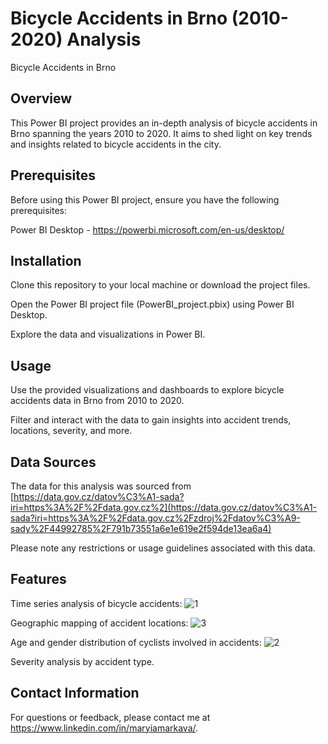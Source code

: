 # Bicycle Accidents in Brno (2010-2020) Analysis
Bicycle Accidents in Brno

## Overview
This Power BI project provides an in-depth analysis of bicycle accidents in Brno spanning the years 2010 to 2020. It aims to shed light on key trends and insights related to bicycle accidents in the city. 

## Prerequisites
Before using this Power BI project, ensure you have the following prerequisites:

Power BI Desktop - https://powerbi.microsoft.com/en-us/desktop/

## Installation
Clone this repository to your local machine or download the project files.

Open the Power BI project file (PowerBI_project.pbix) using Power BI Desktop.

Explore the data and visualizations in Power BI.

## Usage
Use the provided visualizations and dashboards to explore bicycle accidents data in Brno from 2010 to 2020.

Filter and interact with the data to gain insights into accident trends, locations, severity, and more.

## Data Sources
The data for this analysis was sourced from [https://data.gov.cz/datov%C3%A1-sada?iri=https%3A%2F%2Fdata.gov.cz%2](https://data.gov.cz/datov%C3%A1-sada?iri=https%3A%2F%2Fdata.gov.cz%2Fzdroj%2Fdatov%C3%A9-sady%2F44992785%2F791b73551a6e1e619e2f594de13ea6a4)

Please note any restrictions or usage guidelines associated with this data.

## Features
Time series analysis of bicycle accidents:
![1](https://github.com/MaryiMar/PowerBI_project/assets/137822835/1e13879f-0bae-4ad4-8f17-3ca12d405ac4)

Geographic mapping of accident locations:
![3](https://github.com/MaryiMar/PowerBI_project/assets/137822835/fa7db057-4aa9-4f11-b841-11e6886f68a1)

Age and gender distribution of cyclists involved in accidents:
![2](https://github.com/MaryiMar/PowerBI_project/assets/137822835/687f150d-3032-4a6c-b807-100294d9fecd)

Severity analysis by accident type.




## Contact Information
For questions or feedback, please contact me at https://www.linkedin.com/in/maryiamarkava/.

